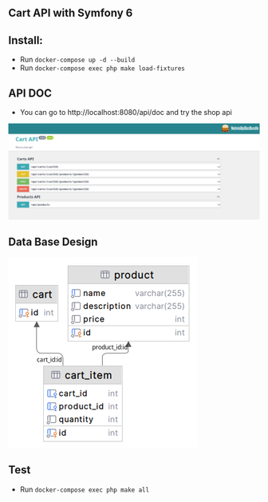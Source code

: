 ## Cart API with Symfony 6 

## Install:
* Run `docker-compose up -d --build`
* Run `docker-compose exec php make load-fixtures`

## API DOC
* You can go to http://localhost:8080/api/doc and try the shop api  

![api doc_img](doc/img/api_doc.png)


## Data Base Design

![db_design_img](doc/img/db_design.png)

## Test
* Run `docker-compose exec php make all`
